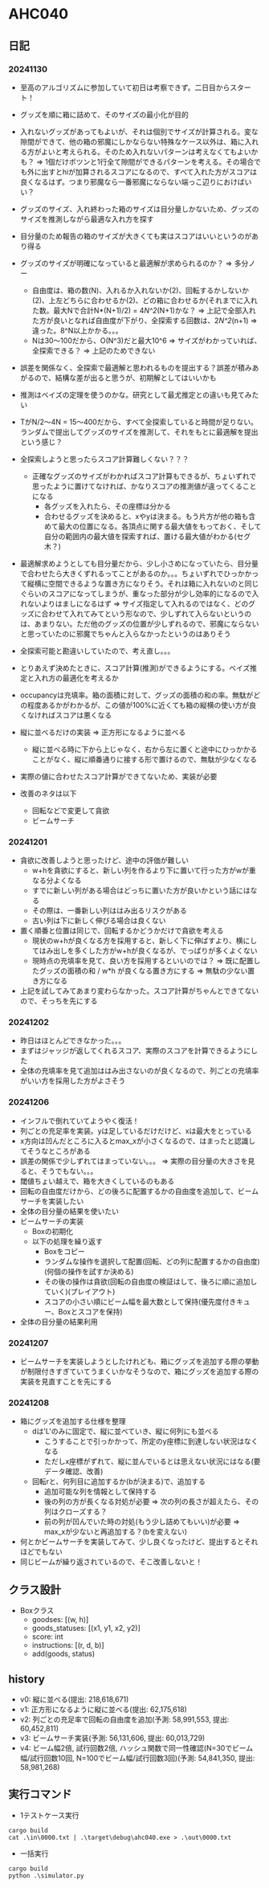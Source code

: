 # AHC040

## 日記

### 20241130

- 至高のアルゴリズムに参加していて初日は考察できず。二日目からスタート！
- グッズを順に箱に詰めて、そのサイズの最小化が目的
- 入れないグッズがあってもよいが、それは個別でサイズが計算される。変な隙間ができて、他の箱の邪魔にしかならない特殊なケース以外は、箱に入れる方がよいと考えられる。そのため入れないパターンは考えなくてもよいかも？ => 1個だけポツンと1行全て隙間ができるパターンを考える。その場合でも外に出すとhiが加算されるスコアになるので、すべて入れた方がスコアは良くなるはず。つまり邪魔なら一番邪魔にならない端っこ辺りにおけばいい？
- グッズのサイズ、入れ終わった箱のサイズは目分量しかないため、グッズのサイズを推測しながら最適な入れ方を探す
- 目分量のため報告の箱のサイズが大きくても実はスコアはいいというのがあり得る
- グッズのサイズが明確になっていると最適解が求められるのか？ => 多分ノー
  - 自由度は、箱の数(N)、入れるか入れないか(2)、回転するかしないか(2)、上左どちらに合わせるか(2)、どの箱に合わせるか(それまでに入れた数。最大Nで合計N*(N+1)/2) = 4*N^2*(N+1)かな？ => 上記で全部入れた方が良いとなれば自由度が下がり、全探索する回数は、2*N^2*(n+1) => 違った。8^N以上かかる。。。
  - Nは30～100だから、O(N^3)だと最大10^6 => サイズがわかっていれば、全探索できる？ => 上記のためできない
- 誤差を関係なく、全探索で最適解と思われるものを提出する？誤差が積みあがるので、結構な差が出ると思うが、初期解としてはいいかも
- 推測はベイズの定理を使うのかな。研究として最尤推定との違いも見てみたい
- TがN/2～4N = 15～400だから、すべて全探索していると時間が足りない。ランダムで提出してグッズのサイズを推測して、それをもとに最適解を提出という感じ？

- 全探索しようと思ったらスコア計算難しくない？？？
  - 正確なグッズのサイズがわかればスコア計算もできるが、ちょいずれで思ったように置けてなければ、かなりスコアの推測値が違ってくることになる
    - 各グッズを入れたら、その座標は分かる
    - 合わせるグッズを決めると、xやyは決まる。もう片方が他の箱も含めて最大の位置になる。各頂点に関する最大値をもっておく、そして自分の範囲内の最大値を探索すれば、置ける最大値がわかる(セグ木？)
- 最適解求めようとしても目分量だから、少し小さめになっていたら、目分量で合わせたら大きくずれるってことがあるのか。。。ちょいずれでひっかかって縦横に空間できるような置き方になりそう。それは箱に入れないのと同じぐらいのスコアになってしまうが、重なった部分が少し効率的になるので入れないよりはましになるはず => サイズ指定して入れるのではなく、どのグッズに合わせて入れてみてという形なので、少しずれて入らないというのは、あまりない。ただ他のグッズの位置が少しずれるので、邪魔にならないと思っていたのに邪魔でちゃんと入らなかったというのはありそう

- 全探索可能と勘違いしていたので、考え直し。。。
- とりあえず決めたときに、スコア計算(推測)ができるようにする。ベイズ推定と入れ方の最適化を考えるか

- occupancyは充填率。箱の面積に対して、グッズの面積の和の率。無駄がどの程度あるかがわかるが、この値が100%に近くても箱の縦横の使い方が良くなければスコアは悪くなる

- 縦に並べるだけの実装 => 正方形になるように並べる
  - 縦に並べる時に下から上じゃなく、右から左に置くと途中にひっかかることがなく、縦に順番通りに接する形で置けるので、無駄が少なくなる
- 実際の値に合わせたスコア計算ができてないため、実装が必要
- 改善のネタは以下
  - 回転などで変更して貪欲
  - ビームサーチ

### 20241201

- 貪欲に改善しようと思ったけど、途中の評価が難しい
  - w+hを貪欲にすると、新しい列を作るより下に置いて行った方がwが重なる分よくなる
  - すでに新しい列がある場合はどっちに置いた方が良いかという話にはなる
  - その際は、一番新しい列ははみ出るリスクがある
  - 古い列は下に新しく伸びる場合は良くない
- 置く順番と位置は同じで、回転するかどうかだけで貪欲を考える
  - 現状のw+hが良くなる方を採用すると、新しく下に伸ばすより、横にしてはみ出しを多くした方がw+hが良くなるが、でっぱりが多くよくない
  - 現時点の充填率を見て、良い方を採用するといいのでは？ => 既に配置したグッズの面積の和 / w*h が良くなる置き方にする => 無駄の少ない置き方になる
- 上記を試してみてあまり変わらなかった。スコア計算がちゃんとできてないので、そっちを先にする

### 20241202

- 昨日はほとんどできなかった。。。
- まずはジャッジが返してくれるスコア、実際のスコアを計算できるようにした
- 全体の充填率を見て追加ははみ出さないのが良くなるので、列ごとの充填率がいい方を採用した方がよさそう

### 20241206

- インフルで倒れていてようやく復活！
- 列ごとの充足率を実装。yは足しているだけだけど、xは最大をとっている
- x方向は凹んだところに入るとmax_xが小さくなるので、はまったと認識してそうなところがある
- 誤差の関係で少しずれてはまっていない。。。 => 実際の目分量の大きさを見ると、そうでもない。。。
- 閾値ちょい越えで、箱を大きくしているのもある
- 回転の自由度だけから、どの後ろに配置するかの自由度を追加して、ビームサーチを実装したい
- 全体の目分量の結果を使いたい
- ビームサーチの実装
  - Boxの初期化
  - 以下の処理を繰り返す
    - Boxをコピー
    - ランダムな操作を選択して配置(回転、どの列に配置するかの自由度)(何個の操作を試すか決める)
    - その後の操作は貪欲(回転の自由度の検証はして、後ろに順に追加していく)(プレイアウト)
    - スコアの小さい順にビーム幅を最大数として保持(優先度付きキュー、Boxとスコアを保持)
- 全体の目分量の結果利用

### 20241207

- ビームサーチを実装しようとしたけれども、箱にグッズを追加する際の挙動が制限付きすぎていてうまくいかなそうなので、箱にグッズを追加する際の実装を見直すことを先にする

### 20241208

- 箱にグッズを追加する仕様を整理
  - dは'L'のみに固定で、縦に並べていき、縦に何列にも並べる
    - こうすることで引っかかって、所定のy座標に到達しない状況はなくなる
    - ただしx座標がずれて、縦に並んでいるとは思えない状況にはなる(要データ確認、改善)
  - 回転rと、何列目に追加するか(bが決まる)で、追加する
    - 追加可能な列を情報として保持する
    - 後の列の方が長くなる対処が必要 => 次の列の長さが超えたら、その列はクローズする？
    - 前の列が凹んでいた時の対処(もう少し詰めてもいい)が必要 => max_xが少ないと再追加する？(bを変えない)
- 何とかビームサーチを実装してみて、少し良くなったけど、提出するとそれほどでもない
- 同じビームが繰り返されているので、そこ改善しないと！

## クラス設計

- Boxクラス
  - goodses: [(w, h)]
  - goods_statuses: [(x1, y1, x2, y2)]
  - score: int
  - instructions: [(r, d, b)]
  - add(goods, status)

## history

- v0: 縦に並べる(提出: 218,618,671)
- v1: 正方形になるように縦に並べる(提出: 62,175,618)
- v2: 列ごとの充足率で回転の自由度を追加(予測: 58,991,553, 提出: 60,452,811)
- v3: ビームサーチ実装(予測: 56,131,606, 提出: 60,013,729)
- v4: ビーム幅2倍, 試行回数2倍, ハッシュ関数で同一性確認(N=30でビーム幅/試行回数10回, N=100でビーム幅/試行回数3回)(予測: 54,841,350, 提出: 58,981,268)

## 実行コマンド

- 1テストケース実行

```
cargo build
cat .\in\0000.txt | .\target\debug\ahc040.exe > .\out\0000.txt
```

- 一括実行

```
cargo build
python .\simulator.py

